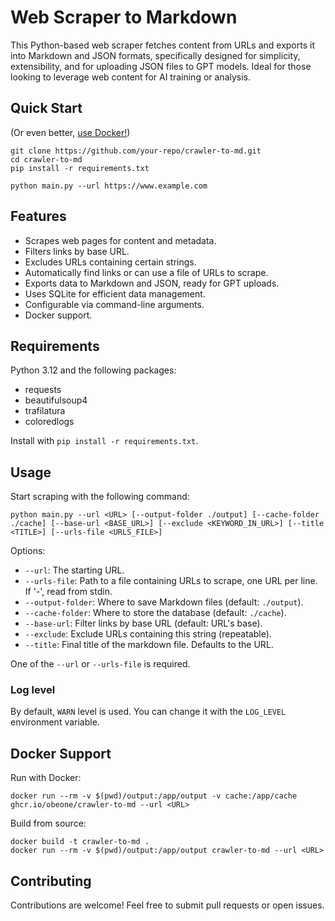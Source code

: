 # Web Scraper to Markdown

This Python-based web scraper fetches content from URLs and exports it into Markdown and JSON formats, specifically designed for simplicity, extensibility, and for uploading JSON files to GPT models. Ideal for those looking to leverage web content for AI training or analysis.

## Quick Start

(Or even better, [use Docker!](#docker-support))

```shell
git clone https://github.com/your-repo/crawler-to-md.git
cd crawler-to-md
pip install -r requirements.txt

python main.py --url https://www.example.com
```

## Features

- Scrapes web pages for content and metadata.
- Filters links by base URL.
- Excludes URLs containing certain strings.
- Automatically find links or can use a file of URLs to scrape.
- Exports data to Markdown and JSON, ready for GPT uploads.
- Uses SQLite for efficient data management.
- Configurable via command-line arguments.
- Docker support.

## Requirements

Python 3.12 and the following packages:

- requests
- beautifulsoup4
- trafilatura
- coloredlogs

Install with `pip install -r requirements.txt`.

## Usage

Start scraping with the following command:

```shell
python main.py --url <URL> [--output-folder ./output] [--cache-folder ./cache] [--base-url <BASE_URL>] [--exclude <KEYWORD_IN_URL>] [--title <TITLE>] [--urls-file <URLS_FILE>]
```

Options:
- `--url`: The starting URL.
- `--urls-file`: Path to a file containing URLs to scrape, one URL per line. If '-', read from stdin.
- `--output-folder`: Where to save Markdown files (default: `./output`).
- `--cache-folder`: Where to store the database (default: `./cache`).
- `--base-url`: Filter links by base URL (default: URL's base).
- `--exclude`: Exclude URLs containing this string (repeatable).
- `--title`: Final title of the markdown file. Defaults to the URL.

One of the `--url` or `--urls-file` is required.

### Log level

By default, `WARN` level is used. You can change it with the `LOG_LEVEL` environment variable.

## Docker Support

Run with Docker:

```shell
docker run --rm -v $(pwd)/output:/app/output -v cache:/app/cache ghcr.io/obeone/crawler-to-md --url <URL>
```

Build from source:

```shell
docker build -t crawler-to-md .
docker run --rm -v $(pwd)/output:/app/output crawler-to-md --url <URL>
```

## Contributing

Contributions are welcome! Feel free to submit pull requests or open issues.
